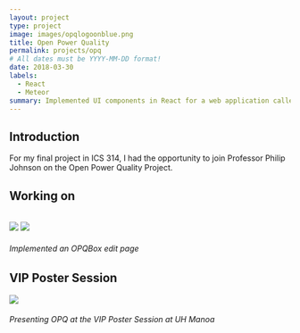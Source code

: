 ```yaml
---
layout: project
type: project
image: images/opqlogoonblue.png
title: Open Power Quality
permalink: projects/opq
# All dates must be YYYY-MM-DD format!
date: 2018-03-30
labels:
  - React
  - Meteor
summary: Implemented UI components in React for a web application called OPQView
---
```

## Introduction
For my final project in ICS 314, I had the opportunity to join Professor Philip Johnson on the Open Power Quality Project. 

## Working on 
<br>
<img class="ui fluid right floated medium image" src="{{ site.baseurl }}/images/edit_form.png">
<img class="ui fluid right floated medium image" src="{{ site.baseurl }}/images/edit_after.png">
<h6 style = "text-align:justify">
    Implemented an OPQBox edit page
</h6>

## VIP Poster Session

<img class="ui image" src="{{ site.baseurl }}/images/vip-poster.jpg">
<h6 style = "text-align:justify">
    Presenting OPQ at the VIP Poster Session at UH Manoa 
</h6>

